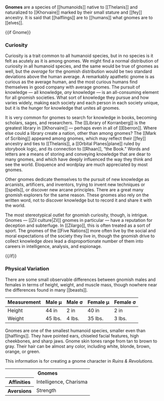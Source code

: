 **Gnomes** are a species of [[humanoids]] native
to [[Thelanis]] and naturalized to [[Khorvaire]]
marked by their small stature and [[fey]]
ancestry. It is said that [[halflings]] are to
[[humans]] what gnomes are to [[elves]].

{{if Gnome}}

### Curiosity

Curiosity is a trait common to all humanoid
species, but in no species is it felt as acutely
as it is among gnomes. We might find a normal
distribution of curiosity in all humanoid species,
and the same would be true of gnomes as well,
but the _average_ for the gnomish distribution
would be two standard deviations above the
human average. A remarkably apathetic gnome is
as curious as the average human, and the most
curious humans find themselves in good company
with average gnomes. The pursuit of knowledge —
all knowledge, _any_ knowledge — is an
all-consuming element for all gnomish societies.
What sort of knowledge they pursue and how varies
widely, making each society and each person in
each society unique, but it is the hunger for
knowledge that unites all gnomes.

It is very common for gnomes to search for
knowledge in books, becoming scholars, sages,
and researchers. The [[Library of Korranberg]]
is the greatest library in [[Khorvaire]] — perhaps
even in all of [[Eberron]]. Where else could a
library create a nation, other than among gnomes?
The [[Mark of Scribing]] appeared among gnomes,
which may reflect their [[fey]] ancestry and ties
to [[Thelanis]], a [[Orbital Planes|plane]]
ruled by storybook logic, and its connection to
[[Rhaan]], “the Book.” Words and letters are a
means of storing and conveying knowledge that are
dear to many gnomes, and which have deeply
influenced the way they think and see the world.
Eloquence and wordplay are much appreciated by
most gnomes.

Other gnomes dedicate themselves to the pursuit
of new knowledge as arcanists, artificers, and
inventors, trying to invent new techniques or
[[spells]], or discover new arcane principles.
There are a great many gnomish explorers for the
same reason. These gnomes also rely on the written
word, not to discover knowledge but to record it
and share it with the world.

The most stereotypical outlet for gnomish
curiosity, though, is intrigue. Gnomes —
[[Zil culture|Zil]] gnomes in particular — have
a reputation for deception and subterfuge. In
[[Zilargo]], this is often treated as a sort of
sport. The gnomes of the [[Five Nations]] more
often live by the social and moral expectations
of the society they live in, though the gnomish
drive to collect knowledge _does_ lead a
disproportionate number of them into careers in
intelligence, analysis, and espionage.

{{/if}}

### Physical Variation

There are some small observable differences
between gnomish males and females in terms of
height, weight, and muscle mass, though nowhere
near the differences found in many [[beasts]].

| Measurement | Male μ  | Male σ | Female μ | Female σ |
|-------------|---------|--------|----------|----------|
| Height      | 44 in   | 2 in   | 40 in    | 2 in     |
| Weight      | 45 lbs. | 4 lbs. | 35 lbs.  | 3 lbs.   |

Gnomes are one of the smallest humanoid species,
smaller even than [[halflings]]. They have pointed
ears, chiseled facial features, high cheekbones,
and sharp jaws. Gnome skin tones range from tan
to brown to gray. Their hair can be almost any
color, including white, blonde, brown, orange,
or green.

<section class="rnr">
<p>This information is for creating a gnome
character in <em>Ruins &amp; Revolutions.</em></p>
<table class="rnr-species"><tbody>
<tr><th colspan="2">Gnomes</th></tr>
<tr><th>Affinities</th><td>Intelligence, Charisma</td></tr>
<tr><th>Aversions</th><td>Strength</td></tr>
</tbody></table>
</section>